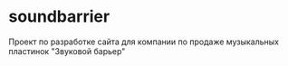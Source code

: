 # soundbarrier
Проект по разработке сайта для компании по продаже музыкальных пластинок "Звуковой барьер"
